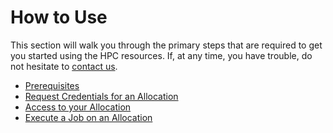 # How to Use

This section will walk you through the primary steps that are required to get you started using the HPC resources. If, at any time, you have trouble, do not hesitate to [contact us](../../support.md).

* [Prerequisites](prerequisites.md)
* [Request Credentials for an Allocation](request-access.md)
* [Access to your Allocation](access-HPC.md)
* [Execute a Job on an Allocation](execute-a-job/)
